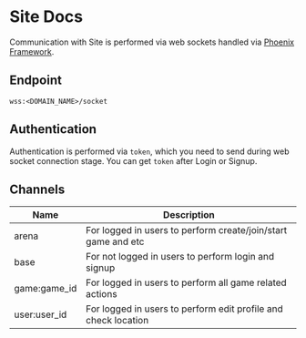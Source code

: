 # Site Docs

Communication with Site is performed via web sockets handled via [Phoenix Framework](https://hexdocs.pm/phoenix/channels.html#content).

## Endpoint

`wss:<DOMAIN_NAME>/socket`

## Authentication

Authentication is performed via `token`, which you need to send during web socket connection stage.
You can get `token` after Login or Signup.

## Channels

| Name | Description |
|------|-------------|
| arena | For logged in users to perform create/join/start game and etc |
| base | For not logged in users to perform login and signup |
| game:game_id | For logged in users to perform all game related actions |
| user:user_id | For logged in users to perform edit profile and check location |


